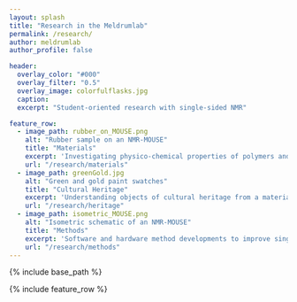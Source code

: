 ```yaml
---
layout: splash
title: "Research in the Meldrumlab"
permalink: /research/
author: meldrumlab
author_profile: false

header:
  overlay_color: "#000"
  overlay_filter: "0.5"
  overlay_image: colorfulflasks.jpg
  caption:
  excerpt: "Student-oriented research with single-sided NMR"

feature_row:
  - image_path: rubber_on_MOUSE.png
    alt: "Rubber sample on an NMR-MOUSE"
    title: "Materials"
    excerpt: 'Investigating physico-chemical properties of polymers and other materials'
    url: "/research/materials"
  - image_path: greenGold.jpg
    alt: "Green and gold paint swatches"
    title: "Cultural Heritage"
    excerpt: 'Understanding objects of cultural heritage from a materials perspective'
    url: "/research/heritage"
  - image_path: isometric_MOUSE.png
    alt: "Isometric schematic of an NMR-MOUSE"
    title: "Methods"
    excerpt: 'Software and hardware method developments to improve single-sided NMR'
    url: "/research/methods"
---
```


{% include base_path %}

{% include feature_row %}

